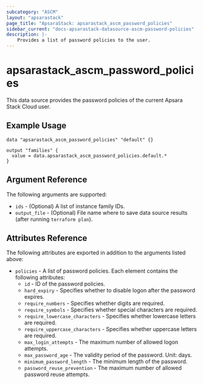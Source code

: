 ```yaml
---
subcategory: "ASCM"
layout: "apsarastack"
page_title: "ApsaraStack: apsarastack_ascm_password_policies"
sidebar_current: "docs-apsarastack-datasource-ascm-password-policies"
description: |-
    Provides a list of password policies to the user.
---
```


# apsarastack\_ascm_password_policies

This data source provides the password policies of the current Apsara Stack Cloud user.

## Example Usage

```
data "apsarastack_ascm_password_policies" "default" {}

output "families" {
  value = data.apsarastack_ascm_password_policies.default.*
}
```

## Argument Reference

The following arguments are supported:

* `ids` - (Optional) A list of instance family IDs.
* `output_file` - (Optional) File name where to save data source results (after running `terraform plan`).

## Attributes Reference

The following attributes are exported in addition to the arguments listed above:

* `policies` - A list of password policies. Each element contains the following attributes:
    * `id` - ID of the password policies.
    * `hard_expiry` - Specifies whether to disable logon after the password expires.
    * `require_numbers` - Specifies whether digits are required.
    * `require_symbols` - Specifies whether special characters are required.
    * `require_lowercase_characters` - Specifies whether lowercase letters are required.
    * `require_uppercase_characters` - Specifies whether uppercase letters are required.
    * `max_login_attempts` - The maximum number of allowed logon attempts.
    * `max_password_age` - The validity period of the password. Unit: days.
    * `minimum_password_length` - The minimum length of the password.
    * `password_reuse_prevention` - The maximum number of allowed password reuse attempts.
